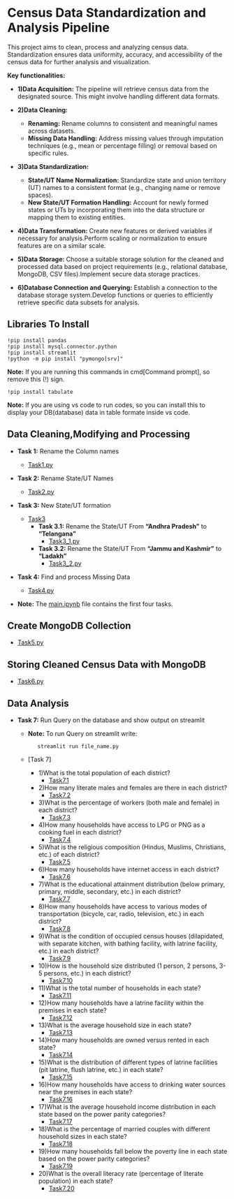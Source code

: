 
# Census Data Standardization and Analysis Pipeline

This project aims to clean, process and analyzing census data. Standardization ensures data uniformity, accuracy, and accessibility of the census data for further analysis and visualization.

**Key functionalities:**

 * **1)Data Acquisition:** The pipeline will retrieve census data from the designated source. This might involve handling different data formats.

* **2)Data Cleaning:**
   * **Renaming:** Rename columns to consistent and meaningful names across datasets.
  * **Missing Data Handling:** Address missing values through imputation techniques (e.g., mean or percentage filling) or removal based on specific rules.

* **3)Data Standardization:**
  * **State/UT Name Normalization:** Standardize state and union territory (UT) names to a consistent format (e.g., changing name or remove spaces).
  * **New State/UT Formation Handling:** Account for newly formed states or UTs by incorporating them into the data structure or mapping them to existing entities.

* **4)Data Transformation:** Create new features or derived variables if necessary for analysis.Perform scaling or normalization to ensure features are on a similar scale.

* **5)Data Storage:** Choose a suitable storage solution for the cleaned and processed data based on project requirements (e.g., relational database, MongoDB, CSV files).Implement secure data storage practices.

* **6)Database Connection and Querying:** Establish a connection to the database storage system.Develop functions or queries to efficiently retrieve specific data subsets for analysis.
## Libraries To Install
    !pip install pandas
    !pip install mysql.connector.python
    !pip install streamlit
    !python -m pip install "pymongo[srv]"
**Note:** If you are running this commands in cmd[Command prompt], so remove this (!) sign.

    !pip install tabulate
**Note:** If you are using vs code to run codes, so you can install this to display your DB(database) data in table formate inside vs code. 
## Data Cleaning,Modifying and Processing
* **Task 1:** Rename the Column names
    * [Task1.py](https://github.com/MananGupta2603/Census-Data-Standardization-and-Analysis-Pipeline/blob/main/task1.py)

* **Task 2:**  Rename State/UT Names
    * [Task2.py](https://github.com/MananGupta2603/Census-Data-Standardization-and-Analysis-Pipeline/blob/main/task2.py)

* **Task 3:** New State/UT formation
    * [Task3](https://github.com/MananGupta2603/Census-Data-Standardization-and-Analysis-Pipeline/tree/main/Task%203)
        * **Task 3.1:** Rename the State/UT From **“Andhra Pradesh”** to **“Telangana”**
            * [Task3_1.py](https://github.com/MananGupta2603/Census-Data-Standardization-and-Analysis-Pipeline/blob/main/Task%203/task3_1.py)
        * **Task 3.2:** Rename the State/UT From **“Jammu and Kashmir”** to **“Ladakh”**
            * [Task3_2.py](https://github.com/MananGupta2603/Census-Data-Standardization-and-Analysis-Pipeline/blob/main/Task%203/task3_2.py)

* **Task 4:** Find and process Missing Data
    * [Task4.py](https://github.com/MananGupta2603/Census-Data-Standardization-and-Analysis-Pipeline/blob/main/task4.py)
* **Note:** The [main.ipynb](https://github.com/MananGupta2603/Census-Data-Standardization-and-Analysis-Pipeline/blob/main/main.ipynb) file contains the first four tasks.
 
## Create MongoDB Collection

* [Task5.py](https://github.com/MananGupta2603/Census-Data-Standardization-and-Analysis-Pipeline/blob/main/task5.py)
  
## Storing Cleaned Census Data with MongoDB 

* [Task6.py](https://github.com/MananGupta2603/Census-Data-Standardization-and-Analysis-Pipeline/blob/main/task6.py)

## Data Analysis

* **Task 7:** Run Query on the database and show output on streamlit
    * **Note:** To run Query on streamlit write:
      
             streamlit run file_name.py
    * [Task 7]
        * 1)What is the total population of each district?
            * [Task7.1](https://github.com/MananGupta2603/Census-Data-Standardization-and-Analysis-Pipeline/blob/main/sql.py#L30-L34)
        * 2)How many literate males and females are there in each district?
            * [Task7.2](https://github.com/MananGupta2603/Census-Data-Standardization-and-Analysis-Pipeline/blob/main/sql.py#L35-L40)
        * 3)What is the percentage of workers (both male and female) in each district?
            * [Task7.3](https://github.com/MananGupta2603/Census-Data-Standardization-and-Analysis-Pipeline/blob/main/sql.py#L41-L47)
        * 4)How many households have access to LPG or PNG as a cooking fuel in each district?
          * [Task7.4](https://github.com/MananGupta2603/Census-Data-Standardization-and-Analysis-Pipeline/blob/main/sql.py#L48-L53)
        * 5)What is the religious composition (Hindus, Muslims, Christians, etc.) of each district?
          * [Task7.5](https://github.com/MananGupta2603/Census-Data-Standardization-and-Analysis-Pipeline/blob/main/sql.py#L54-L68)
        * 6)How many households have internet access in each district?
          * [Task7.6](https://github.com/MananGupta2603/Census-Data-Standardization-and-Analysis-Pipeline/blob/main/sql.py#L69-L74)
        * 7)What is the educational attainment distribution (below primary, primary, middle, secondary, etc.) in each district?
          * [Task7.7](https://github.com/MananGupta2603/Census-Data-Standardization-and-Analysis-Pipeline/blob/main/sql.py#L75-L82)
        * 8)How many households have access to various modes of transportation (bicycle, car, radio, television, etc.) in each district?
          * [Task7.8](https://github.com/MananGupta2603/Census-Data-Standardization-and-Analysis-Pipeline/blob/main/sql.py#L83-L89)
        * 9)What is the condition of occupied census houses (dilapidated, with separate kitchen, with bathing facility, with latrine facility, etc.) in each district?
          * [Task7.9](https://github.com/MananGupta2603/Census-Data-Standardization-and-Analysis-Pipeline/blob/main/sql.py#L93-L103)
        * 10)How is the household size distributed (1 person, 2 persons, 3-5 persons, etc.) in each district?
          * [Task7.10](https://github.com/MananGupta2603/Census-Data-Standardization-and-Analysis-Pipeline/blob/main/sql.py#L104-L114)
        * 11)What is the total number of households in each state?
          * [Task7.11](https://github.com/MananGupta2603/Census-Data-Standardization-and-Analysis-Pipeline/blob/main/sql.py#L117-L122)
        * 12)How many households have a latrine facility within the premises in each state?
          * [Task7.12](https://github.com/MananGupta2603/Census-Data-Standardization-and-Analysis-Pipeline/blob/main/sql.py#L123-L131)
        * 13)What is the average household size in each state?
          * [Task7.13](https://github.com/MananGupta2603/Census-Data-Standardization-and-Analysis-Pipeline/blob/main/sql.py#L132-L147)
        * 14)How many households are owned versus rented in each state?
          * [Task7.14](https://github.com/MananGupta2603/Census-Data-Standardization-and-Analysis-Pipeline/blob/main/sql.py#L148-L155)
        * 15)What is the distribution of different types of latrine facilities (pit latrine, flush latrine, etc.) in each state?
          * [Task7.15](https://github.com/MananGupta2603/Census-Data-Standardization-and-Analysis-Pipeline/blob/main/sql.py#L156-L166)
        * 16)How many households have access to drinking water sources near the premises in each state?
          * [Task7.16](https://github.com/MananGupta2603/Census-Data-Standardization-and-Analysis-Pipeline/blob/main/sql.py#L167-L175)
        * 17)What is the average household income distribution in each state based on the power parity categories?
          * [Task7.17](https://github.com/MananGupta2603/Census-Data-Standardization-and-Analysis-Pipeline/blob/main/sql.py#L176-L193)
        * 18)What is the percentage of married couples with different household sizes in each state?
          * [Task7.18](https://github.com/MananGupta2603/Census-Data-Standardization-and-Analysis-Pipeline/blob/main/sql.py#L194-L208)
        * 19)How many households fall below the poverty line in each state based on the power parity categories?
          * [Task7.19](https://github.com/MananGupta2603/Census-Data-Standardization-and-Analysis-Pipeline/blob/main/sql.py#L209-L215)
        * 20)What is the overall literacy rate (percentage of literate population) in each state?
          * [Task7.20](https://github.com/MananGupta2603/Census-Data-Standardization-and-Analysis-Pipeline/blob/main/sql.py#L216-L224)
        

